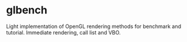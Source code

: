 glbench
=======

Light implementation of OpenGL rendering methods for benchmark and tutorial. Immediate rendering, call list and VBO.
